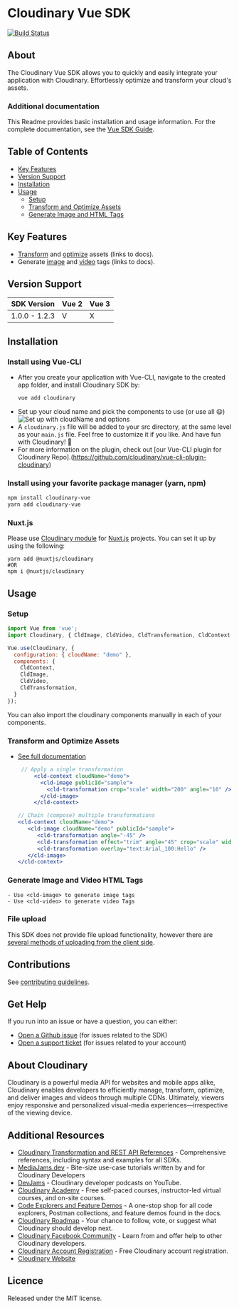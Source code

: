 Cloudinary Vue SDK
=========================
[![Build Status](https://travis-ci.org/cloudinary/cloudinary-vue.svg?branch=master)](https://travis-ci.org/cloudinary/cloudinary-vue)
## About
The Cloudinary Vue SDK allows you to quickly and easily integrate your application with Cloudinary.
Effortlessly optimize and transform your cloud's assets.


### Additional documentation
This Readme provides basic installation and usage information.
For the complete documentation, see the [Vue SDK Guide](https://cloudinary.com/documentation/vue_integration).


## Table of Contents
- [Key Features](#key-features)
- [Version Support](#Version-Support)
- [Installation](#installation)
- [Usage](#usage)
    - [Setup](#Setup)
    - [Transform and Optimize Assets](#Transform-and-Optimize-Assets)
    - [Generate Image and HTML Tags](#Generate-Image-and-Video-HTML-Tags)

## Key Features
- [Transform](https://cloudinary.com/documentation/vue_video_manipulation#video_transformation_examples) and [optimize](https://cloudinary.com/documentation/vue_image_manipulation#image_optimizations) assets (links to docs).
- Generate [image](https://cloudinary.com/documentation/vue_image_manipulation#deliver_and_transform_images) and [video](https://cloudinary.com/documentation/vue_video_manipulation#cldvideo_component) tags (links to docs).


## Version Support
| SDK Version   | Vue 2    | Vue 3  |
|---------------|----------|--------|
| 1.0.0 - 1.2.3 | V        | X      |



## Installation
### Install using Vue-CLI
- After you create your application with Vue-CLI, navigate to the created app folder, and install Cloudinary SDK by:
    ```bash
    vue add cloudinary
    ```
- Set up your cloud name and pick the components to use (or use all 😃)
  ![Set up with cloudName and options](http://bit.ly/2WSKTf0)
- A `cloudinary.js` file will be added to your src directory, at the same level as your `main.js` file. Feel free to customize it if you like. And have fun with Cloudinary! 🤟
- For more information on the plugin, check out [our Vue-CLI plugin for Cloudinary Repo].(https://github.com/cloudinary/vue-cli-plugin-cloudinary)

### Install using your favorite package manager (yarn, npm)
```bash
npm install cloudinary-vue
yarn add cloudinary-vue
```
### Nuxt.js
Please use [Cloudinary module](https://cloudinary.nuxtjs.org/) for [Nuxt.js](https://nuxtjs.org) projects. You can set it up by using the following:
```
yarn add @nuxtjs/cloudinary
#OR
npm i @nuxtjs/cloudinary
```

## Usage 
### Setup
```javascript
import Vue from 'vue';
import Cloudinary, { CldImage, CldVideo, CldTransformation, CldContext } from "cloudinary-vue";

Vue.use(Cloudinary, {
  configuration: { cloudName: "demo" },
  components: {
    CldContext,
    CldImage, 
    CldVideo, 
    CldTransformation,
  }
});
```
You can also import the cloudinary components manually in each of your components.

### Transform and Optimize Assets 
- [See full documentation](https://cloudinary.com/documentation/vue_image_manipulation)
    
   ```jsx
    // Apply a single transformation
        <cld-context cloudName="demo">
          <cld-image publicId="sample">
            <cld-transformation crop="scale" width="200" angle="10" />
          </cld-image>
        </cld-context>
    ```

    ```jsx
    // Chain (compose) multiple transformations
    <cld-context cloudName="demo">
       <cld-image cloudName="demo" publicId="sample">
          <cld-transformation angle="-45" />
          <cld-transformation effect="trim" angle="45" crop="scale" width="600" />
          <cld-transformation overlay="text:Arial_100:Hello" />
       </cld-image>
  </cld-context>
    ```
### Generate Image and Video HTML Tags
    - Use <cld-image> to generate image tags
    - Use <cld-video> to generate video Tags

### File upload
  This SDK does not provide file upload functionality, however there are [several methods of uploading from the client side](https://cloudinary.com/documentation/vue_image_and_video_upload).


## Contributions
See [contributing guidelines](/CONTRIBUTING.md).


## Get Help
If you run into an issue or have a question, you can either:
- [Open a Github issue](https://github.com/CloudinaryLtd/cloudinary_vue/issues) (for issues related to the SDK)
- [Open a support ticket](https://cloudinary.com/contact) (for issues related to your account)


## About Cloudinary
Cloudinary is a powerful media API for websites and mobile apps alike, Cloudinary enables developers to efficiently manage, transform, optimize, and deliver images and videos through multiple CDNs. Ultimately, viewers enjoy responsive and personalized visual-media experiences—irrespective of the viewing device.


## Additional Resources
- [Cloudinary Transformation and REST API References](https://cloudinary.com/documentation/cloudinary_references) - Comprehensive references, including syntax and examples for all SDKs.
- [MediaJams.dev](https://mediajams.dev/) - Bite-size use-case tutorials written by and for Cloudinary Developers
- [DevJams](https://www.youtube.com/playlist?list=PL8dVGjLA2oMr09amgERARsZyrOz_sPvqw) - Cloudinary developer podcasts on YouTube.
- [Cloudinary Academy](https://training.cloudinary.com/) - Free self-paced courses, instructor-led virtual courses, and on-site courses.
- [Code Explorers and Feature Demos](https://cloudinary.com/documentation/code_explorers_demos_index) - A one-stop shop for all code explorers, Postman collections, and feature demos found in the docs.
- [Cloudinary Roadmap](https://cloudinary.com/roadmap) - Your chance to follow, vote, or suggest what Cloudinary should develop next.
- [Cloudinary Facebook Community](https://www.facebook.com/groups/CloudinaryCommunity) - Learn from and offer help to other Cloudinary developers.
- [Cloudinary Account Registration](https://cloudinary.com/users/register/free) - Free Cloudinary account registration.
- [Cloudinary Website](https://cloudinary.com)


## Licence
Released under the MIT license.
